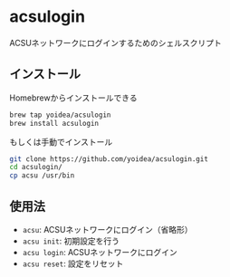 # acsulogin
ACSUネットワークにログインするためのシェルスクリプト

## インストール
Homebrewからインストールできる
```bash
brew tap yoidea/acsulogin
brew install acsulogin
```
もしくは手動でインストール
```bash
git clone https://github.com/yoidea/acsulogin.git
cd acsulogin/
cp acsu /usr/bin
```

## 使用法
- `acsu`: ACSUネットワークにログイン（省略形）
- `acsu init`: 初期設定を行う
- `acsu login`: ACSUネットワークにログイン
- `acsu reset`: 設定をリセット